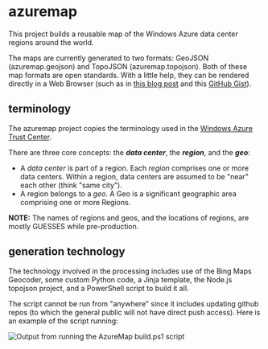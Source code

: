 azuremap
========

This project builds a reusable map of the Windows Azure data center regions around the world.

The maps are currently generated to two formats: GeoJSON (azuremap.geojson) and TopoJSON (azuremap.topojson). Both of these map formats are open standards. With a little help, they can be rendered directly in a Web Browser (such as in [this blog post](http://blog.codingoutloud.com/2014/02/01/mapping-windows-azure-4-years-after-full-general-availability/) and this [GitHub Gist](https://gist.github.com/codingoutloud/8590311)). 


terminology
-----------

The azuremap project copies the terminology used in the [Windows Azure Trust Center](http://www.windowsazure.com/en-us/support/trust-center/privacy/).

There are three core concepts: the __*data center*__, the __*region*__, and the __*geo*__:

- A *data center* is part of a region. Each *region* comprises one or more data centers. Within a region, data centers are assumed to be "near" each other (think "same city").
- A region belongs to a *geo*. A Geo is a significant geographic area comprising one or more Regions.

__NOTE:__ The names of regions and geos, and the locations of regions, are mostly GUESSES while pre-production.


generation technology
-----------

The technology involved in the processing includes use of the Bing Maps Geocoder, some custom Python code, a Jinja template, the Node.js topojson project, and a PowerShell script to build it all. 

The script cannot be run from "anywhere" since it includes updating github repos (to which the general public will not have direct push access). Here is an example of the script running:

![Output from running the AzureMap build.ps1 script](https://raw.github.com/codingoutloud/azuremap/master/azuremap-build-output.png)
